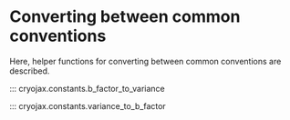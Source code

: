# Converting between common conventions

Here, helper functions for converting between common conventions are described.

::: cryojax.constants.b_factor_to_variance

::: cryojax.constants.variance_to_b_factor
